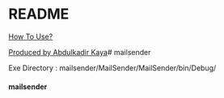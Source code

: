 # README

[How To Use?](https://abdulkadirkaya.com.tr/2019/07/18/mail-sender/ "How To Use?") 

[Produced by Abdulkadir Kaya](www.abdulkadirkaya.com.tr "Produced by Abdulkadir Kaya")# mailsender

Exe Directory : mailsender/MailSender/MailSender/bin/Debug/

#### mailsender

